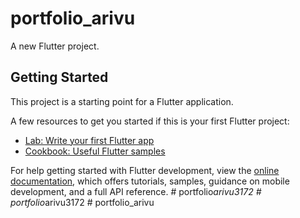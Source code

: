 # portfolio_arivu

A new Flutter project.

## Getting Started

This project is a starting point for a Flutter application.

A few resources to get you started if this is your first Flutter project:

- [Lab: Write your first Flutter app](https://docs.flutter.dev/get-started/codelab)
- [Cookbook: Useful Flutter samples](https://docs.flutter.dev/cookbook)

For help getting started with Flutter development, view the
[online documentation](https://docs.flutter.dev/), which offers tutorials,
samples, guidance on mobile development, and a full API reference.
#   p o r t f o l i o _ a r i v u 3 1 7 2  
 #   p o r t f o l i o _ a r i v u 3 1 7 2  
 #   p o r t f o l i o _ a r i v u  
 